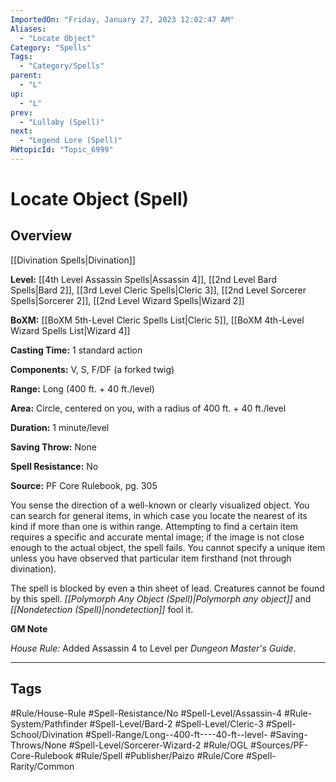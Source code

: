 ```yaml
---
ImportedOn: "Friday, January 27, 2023 12:02:47 AM"
Aliases:
  - "Locate Object"
Category: "Spells"
Tags:
  - "Category/Spells"
parent:
  - "L"
up:
  - "L"
prev:
  - "Lullaby (Spell)"
next:
  - "Legend Lore (Spell)"
RWtopicId: "Topic_6999"
---
```

# Locate Object (Spell)
## Overview
[[Divination Spells|Divination]]

**Level:** [[4th Level Assassin Spells|Assassin 4]], [[2nd Level Bard Spells|Bard 2]], [[3rd Level Cleric Spells|Cleric 3]], [[2nd Level Sorcerer Spells|Sorcerer 2]], [[2nd Level Wizard Spells|Wizard 2]]

**BoXM:** [[BoXM 5th-Level Cleric Spells List|Cleric 5]], [[BoXM 4th-Level Wizard Spells List|Wizard 4]]

**Casting Time:** 1 standard action

**Components:** V, S, F/DF (a forked twig)

**Range:** Long (400 ft. + 40 ft./level)

**Area:** Circle, centered on you, with a radius of 400 ft. + 40 ft./level

**Duration:** 1 minute/level

**Saving Throw:** None

**Spell Resistance:** No

**Source:** PF Core Rulebook, pg. 305

You sense the direction of a well-known or clearly visualized object. You can search for general items, in which case you locate the nearest of its kind if more than one is within range. Attempting to find a certain item requires a specific and accurate mental image; if the image is not close enough to the actual object, the spell fails. You cannot specify a unique item unless you have observed that particular item firsthand (not through divination).

The spell is blocked by even a thin sheet of lead. Creatures cannot be found by this spell. *[[Polymorph Any Object (Spell)|Polymorph any object]]* and *[[Nondetection (Spell)|nondetection]]* fool it.

**GM Note** 

*House Rule:* Added Assassin 4 to Level per *Dungeon Master's Guide*.


---
## Tags
#Rule/House-Rule #Spell-Resistance/No #Spell-Level/Assassin-4 #Rule-System/Pathfinder #Spell-Level/Bard-2 #Spell-Level/Cleric-3 #Spell-School/Divination #Spell-Range/Long--400-ft----40-ft--level- #Saving-Throws/None #Spell-Level/Sorcerer-Wizard-2 #Rule/OGL #Sources/PF-Core-Rulebook #Rule/Spell #Publisher/Paizo #Rule/Core #Spell-Rarity/Common

